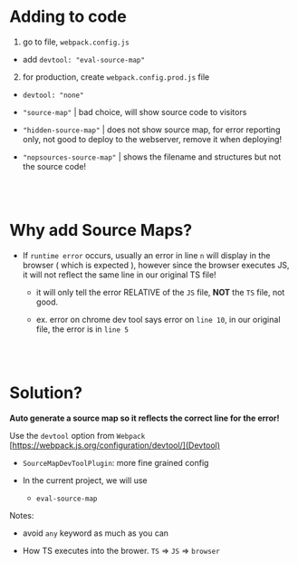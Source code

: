 # Adding to code

1. go to file, `webpack.config.js`

-   add `devtool: "eval-source-map"`

2. for production, create `webpack.config.prod.js` file

-   `devtool: "none"`

-   `"source-map"` | bad choice, will show source code to visitors

-   `"hidden-source-map"` | does not show source map, for error reporting only, not good to deploy to the webserver, remove it when deploying!

-   `"nopsources-source-map"` | shows the filename and structures but not the source code!

<br>
<br>

# Why add Source Maps?

-   If `runtime error` occurs, usually an error in line `n` will display in the browser ( which is expected ), however since the browser executes JS, it will not reflect the same line in our original TS file!

    -   it will only tell the error RELATIVE of the `JS` file, **NOT** the `TS` file, not good.

    -   ex. error on chrome dev tool says error on `line 10`, in our original file, the error is in `line 5`

<br>
<br>

# Solution?

**Auto generate a source map so it reflects the correct line for the error!**

Use the `devtool` option from `Webpack`
[https://webpack.js.org/configuration/devtool/](Devtool)

-   `SourceMapDevToolPlugin`: more fine grained config

-   In the current project, we will use

    -   `eval-source-map`

Notes:

-   avoid `any` keyword as much as you can

-   How TS executes into the brower.
    `TS` => `JS` => `browser`
